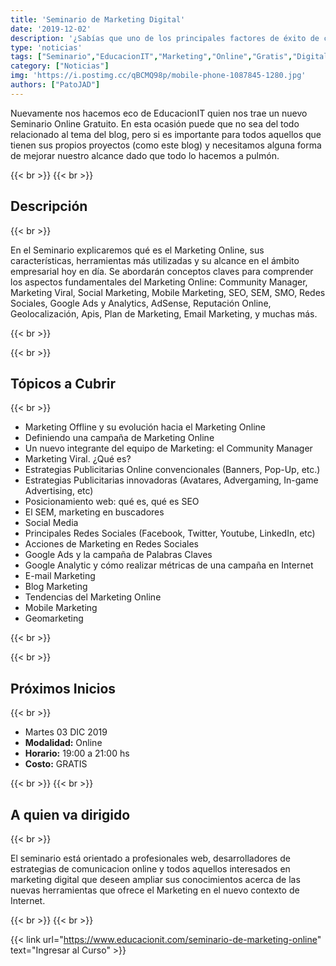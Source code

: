 ```yaml
---
title: 'Seminario de Marketing Digital'
date: '2019-12-02'
description: '¿Sabías que uno de los principales factores de éxito de cualquier organización es su presencia en internet? El adecuado uso de Redes Sociales como herramientas de publicidad digital, puede transformar tu negocio.'
type: 'noticias'
tags: ["Seminario","EducacionIT","Marketing","Online","Gratis","Digital"]
category: ["Noticias"]
img: 'https://i.postimg.cc/qBCMQ98p/mobile-phone-1087845-1280.jpg'
authors: ["PatoJAD"]
---
```


Nuevamente nos hacemos eco de EducacionIT quien nos trae un nuevo Seminario Online Gratuito. En esta ocasión puede que no sea del todo relacionado al tema del blog, pero si es importante para todos aquellos que tienen sus propios proyectos (como este blog) y necesitamos alguna forma de mejorar nuestro alcance dado que todo lo hacemos a pulmón.

{{< br >}}
{{< br >}}

## Descripción

{{< br >}}

En el Seminario explicaremos qué es el Marketing Online, sus características, herramientas más utilizadas y su alcance en el ámbito empresarial hoy en día. Se abordarán conceptos claves para comprender los aspectos fundamentales del Marketing Online: Community Manager, Marketing Viral, Social Marketing, Mobile Marketing, SEO, SEM, SMO, Redes Sociales, Google Ads y Analytics, AdSense, Reputación Online, Geolocalización, Apis, Plan de Marketing, Email Marketing, y muchas más.

{{< br >}}
 
{{< br >}}

## Tópicos a Cubrir

{{< br >}}

* Marketing Offline y su evolución hacia el Marketing Online
* Definiendo una campaña de Marketing Online
* Un nuevo integrante del equipo de Marketing: el Community Manager
* Marketing Viral. ¿Qué es?
* Estrategias Publicitarias Online convencionales (Banners, Pop-Up, etc.)
* Estrategias Publicitarias innovadoras (Avatares, Advergaming, In-game Advertising, etc)
* Posicionamiento web: qué es, qué es SEO
* El SEM, marketing en buscadores
* Social Media
* Principales Redes Sociales (Facebook, Twitter, Youtube, LinkedIn, etc)
* Acciones de Marketing en Redes Sociales
* Google Ads y la campaña de Palabras Claves
* Google Analytic y cómo realizar métricas de una campaña en Internet
* E-mail Marketing
* Blog Marketing
* Tendencias del Marketing Online
* Mobile Marketing
* Geomarketing

{{< br >}}
 
{{< br >}}

## Próximos Inicios

{{< br >}}

* Martes 03 DIC 2019
* **Modalidad:** Online
* **Horario:** 19:00 a 21:00 hs
* **Costo:** GRATIS

{{< br >}}
{{< br >}}

## A quien va dirigido

{{< br >}}

El seminario está orientado a profesionales web, desarrolladores de estrategias de comunicacion online y todos aquellos interesados en marketing digital que deseen ampliar sus conocimientos acerca de las nuevas herramientas que ofrece el Marketing en el nuevo contexto de Internet.

{{< br >}}
{{< br >}}

{{< link url="https://www.educacionit.com/seminario-de-marketing-online" text="Ingresar al Curso" >}}
